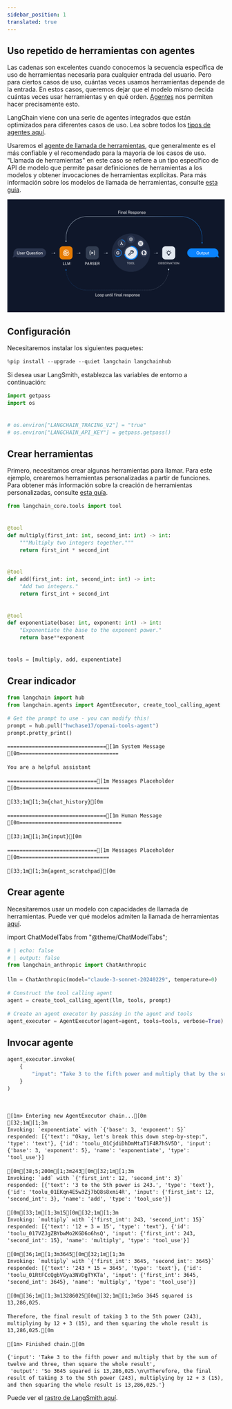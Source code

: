 ```yaml
---
sidebar_position: 1
translated: true
---
```


## Uso repetido de herramientas con agentes

Las cadenas son excelentes cuando conocemos la secuencia específica de uso de herramientas necesaria para cualquier entrada del usuario. Pero para ciertos casos de uso, cuántas veces usamos herramientas depende de la entrada. En estos casos, queremos dejar que el modelo mismo decida cuántas veces usar herramientas y en qué orden. [Agentes](/docs/modules/agents/) nos permiten hacer precisamente esto.

LangChain viene con una serie de agentes integrados que están optimizados para diferentes casos de uso. Lea sobre todos los [tipos de agentes aquí](/docs/modules/agents/agent_types/).

Usaremos el [agente de llamada de herramientas](/docs/modules/agents/agent_types/tool_calling/), que generalmente es el más confiable y el recomendado para la mayoría de los casos de uso. "Llamada de herramientas" en este caso se refiere a un tipo específico de API de modelo que permite pasar definiciones de herramientas a los modelos y obtener invocaciones de herramientas explícitas. Para más información sobre los modelos de llamada de herramientas, consulte [esta guía](/docs/modules/model_io/chat/function_calling/).

![agent](../../../../../../static/img/tool_agent.svg)

## Configuración

Necesitaremos instalar los siguientes paquetes:

```python
%pip install --upgrade --quiet langchain langchainhub
```

Si desea usar LangSmith, establezca las variables de entorno a continuación:

```python
import getpass
import os


# os.environ["LANGCHAIN_TRACING_V2"] = "true"
# os.environ["LANGCHAIN_API_KEY"] = getpass.getpass()
```

## Crear herramientas

Primero, necesitamos crear algunas herramientas para llamar. Para este ejemplo, crearemos herramientas personalizadas a partir de funciones. Para obtener más información sobre la creación de herramientas personalizadas, consulte [esta guía](/docs/modules/tools/).

```python
from langchain_core.tools import tool


@tool
def multiply(first_int: int, second_int: int) -> int:
    """Multiply two integers together."""
    return first_int * second_int


@tool
def add(first_int: int, second_int: int) -> int:
    "Add two integers."
    return first_int + second_int


@tool
def exponentiate(base: int, exponent: int) -> int:
    "Exponentiate the base to the exponent power."
    return base**exponent


tools = [multiply, add, exponentiate]
```

## Crear indicador

```python
from langchain import hub
from langchain.agents import AgentExecutor, create_tool_calling_agent
```

```python
# Get the prompt to use - you can modify this!
prompt = hub.pull("hwchase17/openai-tools-agent")
prompt.pretty_print()
```

```output
================================[1m System Message [0m================================

You are a helpful assistant

=============================[1m Messages Placeholder [0m=============================

[33;1m[1;3m{chat_history}[0m

================================[1m Human Message [0m=================================

[33;1m[1;3m{input}[0m

=============================[1m Messages Placeholder [0m=============================

[33;1m[1;3m{agent_scratchpad}[0m
```

## Crear agente

Necesitaremos usar un modelo con capacidades de llamada de herramientas. Puede ver qué modelos admiten la llamada de herramientas [aquí](/docs/integrations/chat/).

import ChatModelTabs from "@theme/ChatModelTabs";

<ChatModelTabs customVarName="llm"/>

```python
# | echo: false
# | output: false
from langchain_anthropic import ChatAnthropic

llm = ChatAnthropic(model="claude-3-sonnet-20240229", temperature=0)
```

```python
# Construct the tool calling agent
agent = create_tool_calling_agent(llm, tools, prompt)
```

```python
# Create an agent executor by passing in the agent and tools
agent_executor = AgentExecutor(agent=agent, tools=tools, verbose=True)
```

## Invocar agente

```python
agent_executor.invoke(
    {
        "input": "Take 3 to the fifth power and multiply that by the sum of twelve and three, then square the whole result"
    }
)
```

```output


[1m> Entering new AgentExecutor chain...[0m
[32;1m[1;3m
Invoking: `exponentiate` with `{'base': 3, 'exponent': 5}`
responded: [{'text': "Okay, let's break this down step-by-step:", 'type': 'text'}, {'id': 'toolu_01CjdiDhDmMtaT1F4R7hSV5D', 'input': {'base': 3, 'exponent': 5}, 'name': 'exponentiate', 'type': 'tool_use'}]

[0m[38;5;200m[1;3m243[0m[32;1m[1;3m
Invoking: `add` with `{'first_int': 12, 'second_int': 3}`
responded: [{'text': '3 to the 5th power is 243.', 'type': 'text'}, {'id': 'toolu_01EKqn4E5w3Zj7bQ8s8xmi4R', 'input': {'first_int': 12, 'second_int': 3}, 'name': 'add', 'type': 'tool_use'}]

[0m[33;1m[1;3m15[0m[32;1m[1;3m
Invoking: `multiply` with `{'first_int': 243, 'second_int': 15}`
responded: [{'text': '12 + 3 = 15', 'type': 'text'}, {'id': 'toolu_017VZJgZBYbwMo2KGD6o6hsQ', 'input': {'first_int': 243, 'second_int': 15}, 'name': 'multiply', 'type': 'tool_use'}]

[0m[36;1m[1;3m3645[0m[32;1m[1;3m
Invoking: `multiply` with `{'first_int': 3645, 'second_int': 3645}`
responded: [{'text': '243 * 15 = 3645', 'type': 'text'}, {'id': 'toolu_01RtFCcQgbVGya3NVDgTYKTa', 'input': {'first_int': 3645, 'second_int': 3645}, 'name': 'multiply', 'type': 'tool_use'}]

[0m[36;1m[1;3m13286025[0m[32;1m[1;3mSo 3645 squared is 13,286,025.

Therefore, the final result of taking 3 to the 5th power (243), multiplying by 12 + 3 (15), and then squaring the whole result is 13,286,025.[0m

[1m> Finished chain.[0m
```

```output
{'input': 'Take 3 to the fifth power and multiply that by the sum of twelve and three, then square the whole result',
 'output': 'So 3645 squared is 13,286,025.\n\nTherefore, the final result of taking 3 to the 5th power (243), multiplying by 12 + 3 (15), and then squaring the whole result is 13,286,025.'}
```

Puede ver el [rastro de LangSmith aquí](https://smith.langchain.com/public/92694ff3-71b7-44ed-bc45-04bdf04d4689/r).
